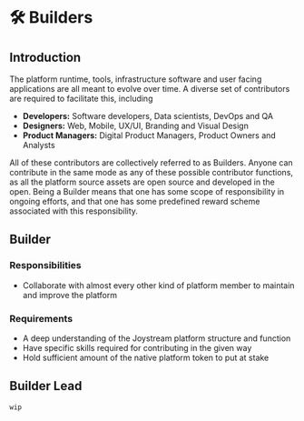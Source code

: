 # 🛠 Builders

## Introduction

The platform runtime, tools, infrastructure software and user facing applications are all meant to evolve over time. A diverse set of contributors are required to facilitate this, including

* **Developers:** Software developers, Data scientists, DevOps and QA
* **Designers:** Web, Mobile, UX/UI, Branding and Visual Design
* **Product Managers:** Digital Product Managers, Product Owners and Analysts

All of these contributors are collectively referred to as Builders. Anyone can contribute in the same mode as any of these possible contributor functions, as all the platform source assets are open source and developed in the open. Being a Builder means that one has some scope of responsibility in ongoing efforts, and that one has some predefined reward scheme associated with this responsibility.

## Builder

### Responsibilities

* Collaborate with almost every other kind of platform member to maintain and improve the platform

### Requirements

* A deep understanding of the Joystream platform structure and function
* Have specific skills required for contributing in the given way
* Hold sufficient amount of the native platform token to put at stake

## Builder Lead

`wip`
